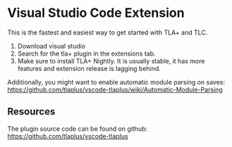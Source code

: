 # Visual Studio Code Extension
This is the fastest and easiest way to get started with TLA+ and TLC.

1. Download visual studio
2. Search for the tla+ plugin in the extensions tab.
3. Make sure to install TLA+ Nightly. It is usually stable, it has more features and extension release is lagging behind.

Additionally, you might want to enable automatic module parsing on saves: https://github.com/tlaplus/vscode-tlaplus/wiki/Automatic-Module-Parsing

## Resources
The plugin source code can be found on github: https://github.com/tlaplus/vscode-tlaplus 
